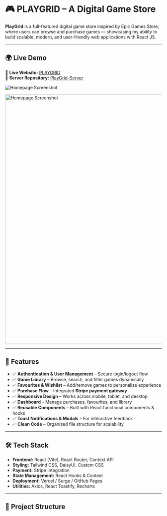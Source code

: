 # 🎮 PLAYGRID – A Digital Game Store  

**PlayGrid** is a full-featured digital game store inspired by Epic Games Store, where users can browse and purchase games — showcasing my ability to build scalable, modern, and user-friendly web applications with React JS.

---

## 🌍 Live Demo  

🔗 **Live Website:** [PLAYGRID](https://playgrid-aaa.surge.sh/)  
🔗 **Server Repository:** [PlayGrid-Server](https://github.com/al-abir-anik/PlayGrid-Server)  

![Homepage Screenshot](https://i.ibb.co/mC0sHqGz/Screenshot-96.png)

<img src="https://i.ibb.co.com/mC0sHqGz/Screenshot-96.png" alt="Homepage Screenshot" width="800"/>

---

## 🚀 Features

- ✅ **Authentication & User Management** – Secure login/logout flow
- ✅ **Game Library** – Browse, search, and filter games dynamically
- ✅ **Favourites & Wishlist** – Add/remove games to personalize experience
- ✅ **Purchase Flow** – Integrated **Stripe payment gateway**
- ✅ **Responsive Design** – Works across mobile, tablet, and desktop
- ✅ **Dashboard** – Manage purchases, favourites, and library
- ✅ **Reusable Components** – Built with React functional components & hooks
- ✅ **Toast Notifications & Modals** – For interactive feedback
- ✅ **Clean Code** – Organized file structure for scalability

---

## 🛠️ Tech Stack

- **Frontend:** React (Vite), React Router, Context API
- **Styling:** Tailwind CSS, DaisyUI, Custom CSS
- **Payment:** Stripe Integration
- **State Management:** React Hooks & Context
- **Deployment:** Vercel / Surge / GitHub Pages
- **Utilities:** Axios, React Toastify, Recharts

---

## 📂 Project Structure
